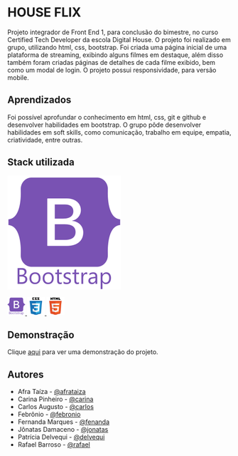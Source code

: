 
# HOUSE FLIX

Projeto integrador de Front End 1, para conclusão do bimestre, no curso Certified Tech Developer da escola Digital House. O projeto foi realizado em grupo, utilizando html, css, bootstrap.
Foi criada uma página inicial de uma plataforma de streaming, exibindo alguns filmes em destaque, além disso também foram criadas páginas de detalhes de cada filme exibido, bem como um modal de login. O projeto possui responsividade, para versão mobile.


## Aprendizados

Foi possível aprofundar o conhecimento em html, css, git e github e desenvolver habilidades em bootstrap.
O grupo pôde desenvolver habilidades em soft skills, como comunicação, trabalho em equipe, empatia, criatividade, entre outras.




## Stack utilizada

[![](https://raw.githubusercontent.com/devicons/devicon/master/icons/bootstrap/bootstrap-plain-wordmark.svg)](https://getbootstrap.com)

<p align="left"> <a href="https://getbootstrap.com" target="_blank" rel="noreferrer"> <img src="https://raw.githubusercontent.com/devicons/devicon/master/icons/bootstrap/bootstrap-plain-wordmark.svg" alt="bootstrap" width="40" height="40"/> </a> <a href="https://www.w3schools.com/css/" target="_blank" rel="noreferrer"> <img src="https://raw.githubusercontent.com/devicons/devicon/master/icons/css3/css3-original-wordmark.svg" alt="css3" width="40" height="40"/> </a> <a href="https://www.w3.org/html/" target="_blank" rel="noreferrer"> <img src="https://raw.githubusercontent.com/devicons/devicon/master/icons/html5/html5-original-wordmark.svg" alt="html5" width="40" height="40"/> </a> </p>


## Demonstração

Clique [aqui](https://afrataiza.github.io/teste/) para ver uma demonstração do projeto.

## Autores

- Afra Taíza - [@afrataiza](https://www.github.com/afrataiza)
- Carina Pinheiro - [@carina](https://www.github.com/Carinapinheiro)
- Carlos Augusto - [@carlos](https://www.github.com/afrataiza)
- Febrônio - [@febronio](https://www.github.com/fba-boni)
- Fernanda Marques - [@fenanda](https://www.github.com/Fermqs)
- Jônatas Damaceno - [@jonatas](https://www.github.com/jonsdamaceno)
- Patrícia Delvequi - [@delvequi](https://www.github.com/delvequi)
- Rafael Barroso - [@rafael](https://www.github.com/barroso3b)




